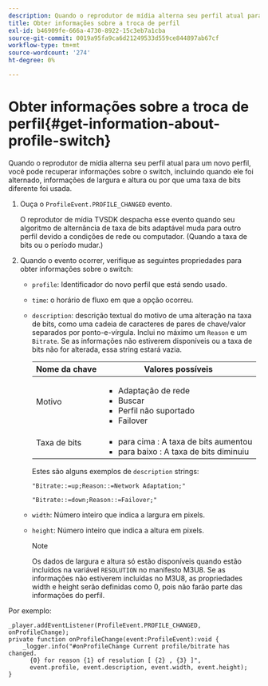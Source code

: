 ```yaml
---
description: Quando o reprodutor de mídia alterna seu perfil atual para um novo perfil, você pode recuperar informações sobre o switch, incluindo quando ele foi alternado, informações de largura e altura ou por que uma taxa de bits diferente foi usada.
title: Obter informações sobre a troca de perfil
exl-id: b46909fe-666a-4730-8922-15c3eb7a1cba
source-git-commit: 0019a95fa9ca6d21249533d559ce844897ab67cf
workflow-type: tm+mt
source-wordcount: '274'
ht-degree: 0%

---
```


# Obter informações sobre a troca de perfil{#get-information-about-profile-switch}

Quando o reprodutor de mídia alterna seu perfil atual para um novo perfil, você pode recuperar informações sobre o switch, incluindo quando ele foi alternado, informações de largura e altura ou por que uma taxa de bits diferente foi usada.

1. Ouça o `ProfileEvent.PROFILE_CHANGED` evento.

   O reprodutor de mídia TVSDK despacha esse evento quando seu algoritmo de alternância de taxa de bits adaptável muda para outro perfil devido a condições de rede ou computador. (Quando a taxa de bits ou o período mudar.)
1. Quando o evento ocorrer, verifique as seguintes propriedades para obter informações sobre o switch:

   * `profile`: Identificador do novo perfil que está sendo usado.
   * `time`: o horário de fluxo em que a opção ocorreu.
   * `description`: descrição textual do motivo de uma alteração na taxa de bits, como uma cadeia de caracteres de pares de chave/valor separados por ponto-e-vírgula. Inclui no máximo um `Reason` e um `Bitrate`. Se as informações não estiverem disponíveis ou a taxa de bits não for alterada, essa string estará vazia.

      <table id="table_E400FD9C57FF40CBAC14AF6847CD8301"> 
       <thead> 
         <tr> 
         <th colname="col1" class="entry"> Nome da chave </th> 
         <th colname="col2" class="entry"> Valores possíveis </th> 
         </tr> 
       </thead>
       <tbody> 
         <tr> 
         <td colname="col1"> <span class="codeph"> Motivo </span> </td> 
         <td colname="col2"> 
          <ul id="ul_37DDE3F297634ED6B47DF5D73F969369"> 
          <li id="li_E374B029E1AF40689D70A9D30E057C5B">Adaptação de rede </li> 
          <li id="li_753862EEF1C9474EA8E20C89F5EF5D8D">Buscar </li> 
          <li id="li_EC14923F92CF4D11A47928A8D2DE6D8B">Perfil não suportado </li> 
          <li id="li_695AB4A89C9D4833AF6D8B6424FC912B">Failover </li> 
          </ul> </td> 
         </tr> 
         <tr> 
         <td colname="col1"> <span class="codeph"> Taxa de bits </span> </td> 
         <td colname="col2"> 
          <ul id="ul_1B49BD90A91147359712E1AFD8877E23"> 
          <li id="li_1C8E593C65D34742B14A8D0EAD43E0A9"> <span class="codeph"> para cima </span>: A taxa de bits aumentou </li> 
          <li id="li_B1A00E3985A849B6855E15CF70D79BB8"> <span class="codeph"> para baixo </span>: A taxa de bits diminuiu </li> 
          </ul> </td> 
         </tr> 
       </tbody> 
       </table>

      Estes são alguns exemplos de `description` strings:

      ```
      "Bitrate::=up;Reason::=Network Adaptation;" 
      
      "Bitrate::=down;Reason::=Failover;"
      ```

   * `width`: Número inteiro que indica a largura em pixels.
   * `height`: Número inteiro que indica a altura em pixels.

      >[!NOTE]
      >
      >Os dados de largura e altura só estão disponíveis quando estão incluídos na variável `RESOLUTION` no manifesto M3U8. Se as informações não estiverem incluídas no M3U8, as propriedades width e height serão definidas como 0, pois não farão parte das informações do perfil.

<!--<a id="example_A713D420AE2E4E3CB7B78C6BC732BE90"></a>-->

Por exemplo:

```
_player.addEventListener(ProfileEvent.PROFILE_CHANGED, onProfileChange); 
private function onProfileChange(event:ProfileEvent):void { 
    _logger.info("#onProfileChange Current profile/bitrate has changed.  
      {0} for reason {1} of resolution [ {2} , {3} ]",  
      event.profile, event.description, event.width, event.height); 
}
```
